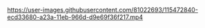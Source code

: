 https://user-images.githubusercontent.com/81022693/115472840-ecd33680-a23a-11eb-966d-d9e69f36f217.mp4
